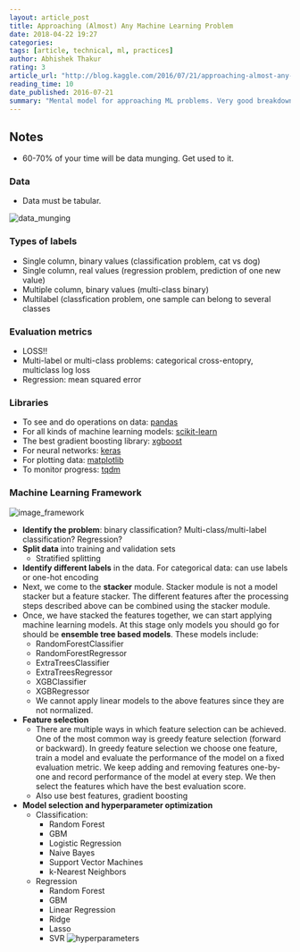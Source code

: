 ```yaml
---
layout: article_post
title: Approaching (Almost) Any Machine Learning Problem
date: 2018-04-22 19:27
categories:
tags: [article, technical, ml, practices]
author: Abhishek Thakur
rating: 3
article_url: "http://blog.kaggle.com/2016/07/21/approaching-almost-any-machine-learning-problem-abhishek-thakur/"
reading_time: 10
date_published: 2016-07-21
summary: "Mental model for approaching ML problems. Very good breakdown."
---
```


## Notes

* 60-70% of your time will be data munging. Get used to it.

### Data

* Data must be tabular.

![data_munging](http://s5047.pcdn.co/wp-content/uploads/2016/07/abhishek_1.png)

### Types of labels

* Single column, binary values (classification problem, cat vs dog)
* Single column, real values (regression problem, prediction of one new
  value)
* Multiple column, binary values (multi-class binary)
* Multilabel (classfication problem, one sample can belong to several
  classes

### Evaluation metrics

* LOSS!!
* Multi-label or multi-class problems: categorical cross-entopry,
  multiclass log loss
* Regression: mean squared error

### Libraries

* To see and do operations on data: [pandas](http://pandas.pydata.org/)
* For all kinds of machine learning models: [scikit-learn](http://scikit-learn.org/stable/)
* The best gradient boosting library: [xgboost](https://github.com/dmlc/xgboost)
* For neural networks: [keras](http://keras.io/)
* For plotting data: [matplotlib](http://matplotlib.org/)
* To monitor progress: [tqdm](https://pypi.python.org/pypi/tqdm)

### Machine Learning Framework

![image_framework](http://s5047.pcdn.co/wp-content/uploads/2016/07/abhishek_2.png)

* **Identify the problem**: binary classification? Multi-class/multi-label
  classification? Regression?
* **Split data** into training and validation sets
  * Stratified splitting
* **Identify different labels** in the data. For categorical data: can use
  labels or one-hot encoding
* Next, we come to the **stacker** module. Stacker module is not a model
  stacker but a feature stacker. The different features after the
  processing steps described above can be combined using the stacker
  module.
* Once, we have stacked the features together, we can start applying
  machine learning models. At this stage only models you should go for
  should be **ensemble tree based models**. These models include:
  * RandomForestClassifier
  * RandomForestRegressor
  * ExtraTreesClassifier
  * ExtraTreesRegressor
  * XGBClassifier
  * XGBRegressor
  * We cannot apply linear models to the above features since they are not
  normalized.
* **Feature selection**
  * There are multiple ways in which feature selection can be achieved.
    One of the most common way is greedy feature selection (forward or
    backward). In greedy feature selection we choose one feature, train
    a model and evaluate the performance of the model on a fixed
    evaluation metric. We keep adding and removing features one-by-one
    and record performance of the model at every step. We then select
    the features which have the best evaluation score.
  * Also use best features, gradient boosting
* **Model selection and hyperparameter optimization**
  * Classification:
    * Random Forest
    * GBM
    * Logistic Regression
    * Naive Bayes
    * Support Vector Machines
    * k-Nearest Neighbors
  * Regression
    * Random Forest
    * GBM
    * Linear Regression
    * Ridge
    * Lasso
    * SVR
  ![hyperparameters](http://s5047.pcdn.co/wp-content/uploads/2016/07/abhishek_24.png)
